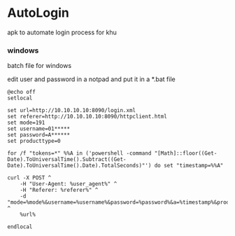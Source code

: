 # AutoLogin
apk to automate login process for khu



### windows 
batch file for windows 


edit user and password in a notpad and put it in a *.bat file

```batch
@echo off
setlocal

set url=http://10.10.10.10:8090/login.xml
set referer=http://10.10.10.10:8090/httpclient.html
set mode=191
set username=01*****
set password=A******
set producttype=0

for /f "tokens=*" %%A in ('powershell -command "[Math]::floor((Get-Date).ToUniversalTime().Subtract((Get-Date).ToUniversalTime().Date).TotalSeconds)"') do set "timestamp=%%A"

curl -X POST ^
    -H "User-Agent: %user_agent%" ^
    -H "Referer: %referer%" ^
    -d "mode=%mode%&username=%username%&password=%password%&a=%timestamp%&producttype=%producttype%" ^
    %url%

endlocal
```
